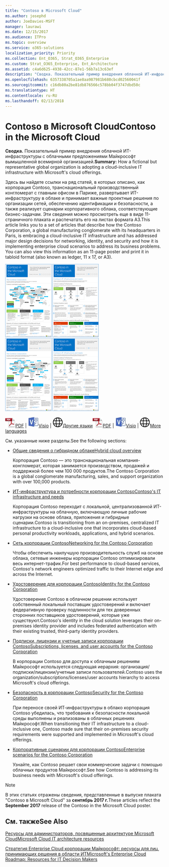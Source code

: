 ```yaml
---
title: "Contoso в Microsoft Cloud"
ms.author: josephd
author: JoeDavies-MSFT
manager: laurawi
ms.date: 12/15/2017
ms.audience: ITPro
ms.topic: overview
ms.service: o365-solutions
localization_priority: Priority
ms.collection: Ent_O365, Strat_O365_Enterprise
ms.custom: Strat_O365_Enterprise, Ent_Architecture
ms.assetid: c4a6d625-4938-42cc-87e1-56b7a13c63ef
description: "Сводка. Показательный пример внедрения облачной ИТ-инфраструктуры с облачными предложениями Майкрософт вымышленной всемирной организацией."
ms.openlocfilehash: 6357338705a1ae8aa987981b680cbcd02560041f
ms.sourcegitcommit: c16db80a2be81db876566c578bb04f3747dbd50c
ms.translationtype: HT
ms.contentlocale: ru-RU
ms.lasthandoff: 02/13/2018
---
```

# <a name="contoso-in-the-microsoft-cloud"></a><span data-ttu-id="78400-103">Contoso в Microsoft Cloud</span><span class="sxs-lookup"><span data-stu-id="78400-103">Contoso in the Microsoft Cloud</span></span>

 <span data-ttu-id="78400-104">**Сводка.** Показательный пример внедрения облачной ИТ-инфраструктуры с облачными предложениями Майкрософт вымышленной всемирной организацией.</span><span class="sxs-lookup"><span data-stu-id="78400-104">**Summary:** How a fictional but representative global organization is adopting a cloud-inclusive IT infrastructure with Microsoft's cloud offerings.</span></span>
  
<span data-ttu-id="78400-p101">Здесь вы найдете ссылки на ряд статей, в которых описано, как корпорация Contoso, транснациональный производственный конгломерат с главным офисом в Париже, развертывает ИТ-инфраструктуру в облаке и принимает важные проектные решения по организации сетей, обеспечению идентификации и безопасности, а также реализует сценарии корпоративного облака, соответствующие бизнес-задачам. Эти сведения можно просмотреть еще в виде 11-страничного плаката и распечатать его на листах формата A3.</span><span class="sxs-lookup"><span data-stu-id="78400-p101">This article links you to a set of articles that describe how the Contoso Corporation, a global manufacturing conglomerate with its headquarters in Paris, is embracing a cloud-inclusive IT infrastructure and has addressed major design decisions for networking, identity, and security and how it is implementing enterprise cloud scenarios to address its business problems. You can also view this information as an 11-page poster and print it in tabloid format (also known as ledger, 11 x 17, or A3).</span></span>
  
<span data-ttu-id="78400-107">[![Эскиз плаката "Contoso в Microsoft Cloud".](images/Contoso_Poster/Thumbnail.png)](https://www.microsoft.com/download/details.aspx?id=54427)</span><span class="sxs-lookup"><span data-stu-id="78400-107">[![Thumb image of the Contoso in the Microsoft Cloud poster.](images/Contoso_Poster/Thumbnail.png)](https://www.microsoft.com/download/details.aspx?id=54427)</span></span>
  
<span data-ttu-id="78400-108">![PDF-файл](images/Common_Images/PDFIcon.png)[PDF](https://go.microsoft.com/fwlink/p/?linkid=842085)  | ![Файл Visio](images/Common_Images/VisioIcon.png)[Visio](https://go.microsoft.com/fwlink/p/?linkid=842086)  | ![Страница с версиями на других языках](images/Common_Images/GlobeIcon.png)[Другие языки](https://www.microsoft.com/download/details.aspx?id=54427)</span><span class="sxs-lookup"><span data-stu-id="78400-108">![PDF file](images/Common_Images/PDFIcon.png)[PDF](https://go.microsoft.com/fwlink/p/?linkid=842085)  | ![Visio file](images/Common_Images/VisioIcon.png)[Visio](https://go.microsoft.com/fwlink/p/?linkid=842086)  | ![See a page with versions in additional languages](images/Common_Images/GlobeIcon.png)[More languages](https://www.microsoft.com/download/details.aspx?id=54427)</span></span>
  
<span data-ttu-id="78400-109">См. указанные ниже разделы.</span><span class="sxs-lookup"><span data-stu-id="78400-109">See the following sections:</span></span>
  
- [<span data-ttu-id="78400-110">Общие сведения о гибридном облаке</span><span class="sxs-lookup"><span data-stu-id="78400-110">Hybrid cloud overview</span></span>](hybrid-cloud-overview.md)
    
    <span data-ttu-id="78400-111">Корпорация Contoso — это транснациональная компания-конгломерат, которая занимается производством, продажей и поддержкой более чем 100 000 продуктов.</span><span class="sxs-lookup"><span data-stu-id="78400-111">The Contoso Corporation is a global conglomerate manufacturing, sales, and support organization with over 100,000 products.</span></span>
    
- [<span data-ttu-id="78400-112">ИТ-инфраструктура и потребности корпорации Contoso</span><span class="sxs-lookup"><span data-stu-id="78400-112">Contoso's IT infrastructure and needs</span></span>](contoso-it-infrastructure-and-needs.md)
    
    <span data-ttu-id="78400-113">Корпорация Contoso переходит с локальной, централизованной ИТ-инфраструктуры на облачную, включающую личные рабочие нагрузки на основе облака, приложения и гибридные сценарии.</span><span class="sxs-lookup"><span data-stu-id="78400-113">Contoso is transitioning from an on-premises, centralized IT infrastructure to a cloud-inclusive one that incorporates cloud-based personal productivity workloads, applications, and hybrid scenarios.</span></span>
    
- [<span data-ttu-id="78400-114">Сеть корпорации Contoso</span><span class="sxs-lookup"><span data-stu-id="78400-114">Networking for the Contoso Corporation</span></span>](networking-for-the-contoso-corporation.md)
    
    <span data-ttu-id="78400-115">Чтобы обеспечить наилучшую производительность служб на основе облака, сетевые инженеры корпорации Contoso оптимизировали весь интернет-трафик.</span><span class="sxs-lookup"><span data-stu-id="78400-115">For best performance to cloud-based services, Contoso's network engineers optimized traffic to their Internet edge and across the Internet.</span></span>
    
- [<span data-ttu-id="78400-116">Удостоверение для корпорации Contoso</span><span class="sxs-lookup"><span data-stu-id="78400-116">Identity for the Contoso Corporation</span></span>](identity-for-the-contoso-corporation.md)
    
    <span data-ttu-id="78400-117">Удостоверение Contoso в облачном решении использует собственный локальный поставщик удостоверений и включает федеративную проверку подлинности для тех доверенных сторонних поставщиков удостоверений, которые уже существуют.</span><span class="sxs-lookup"><span data-stu-id="78400-117">Contoso's identity in the cloud solution leverages their on-premises identity provider and includes federated authentication with their existing trusted, third-party identity providers.</span></span>
    
- [<span data-ttu-id="78400-118">Подписки, лицензии и учетные записи корпорации Contoso</span><span class="sxs-lookup"><span data-stu-id="78400-118">Subscriptions, licenses, and user accounts for the Contoso Corporation</span></span>](subscriptions-licenses-and-user-accounts-for-the-contoso-corporation.md)
    
    <span data-ttu-id="78400-119">В корпорации Contoso для доступа к облачным решениям Майкрософт используется следующая иерархия: организация/подписки/лицензии/учетные записи пользователей.</span><span class="sxs-lookup"><span data-stu-id="78400-119">Contoso uses the organization/subscriptions/licenses/user accounts hierarchy to access Microsoft's cloud offerings.</span></span>
    
- [<span data-ttu-id="78400-120">Безопасность в корпорации Contoso</span><span class="sxs-lookup"><span data-stu-id="78400-120">Security for the Contoso Corporation</span></span>](security-for-the-contoso-corporation.md)
    
    <span data-ttu-id="78400-121">При переносе своей ИТ-инфраструктуры в облако корпорация Contoso убедилась, что требования к безопасности локальной среды выполнены и реализованы в облачных решениях Майкрософт.</span><span class="sxs-lookup"><span data-stu-id="78400-121">When transitioning their IT infrastructure to a cloud-inclusive one, Contoso made sure that their on-premises security requirements were supported and implemented in Microsoft's cloud offerings.</span></span>
    
- [<span data-ttu-id="78400-122">Корпоративные сценарии для корпорации Contoso</span><span class="sxs-lookup"><span data-stu-id="78400-122">Enterprise scenarios for the Contoso Corporation</span></span>](enterprise-scenarios-for-the-contoso-corporation.md)
    
    <span data-ttu-id="78400-123">Узнайте, как Contoso решает свои коммерческие задачи с помощью облачных продуктов Майкрософт.</span><span class="sxs-lookup"><span data-stu-id="78400-123">See how Contoso is addressing its business needs with Microsoft's cloud offerings.</span></span>
    
> [!NOTE]
> <span data-ttu-id="78400-124">В этих статьях отражены сведения, представленные в выпуске плаката "Contoso в Microsoft Cloud" за **сентябрь 2017 г.**</span><span class="sxs-lookup"><span data-stu-id="78400-124">These articles reflect the **September 2017** release of the Contoso in the Microsoft Cloud poster.</span></span>
  
## <a name="see-also"></a><span data-ttu-id="78400-125">См. также</span><span class="sxs-lookup"><span data-stu-id="78400-125">See Also</span></span>

[<span data-ttu-id="78400-126">Ресурсы для администраторов, посвященные архитектуре Microsoft Cloud</span><span class="sxs-lookup"><span data-stu-id="78400-126">Microsoft Cloud IT architecture resources</span></span>](microsoft-cloud-it-architecture-resources.md)

[<span data-ttu-id="78400-127">Стратегия Enterprise Cloud корпорации Майкрософт: ресурсы для лиц, принимающих решения в области ИТ</span><span class="sxs-lookup"><span data-stu-id="78400-127">Microsoft's Enterprise Cloud Roadmap: Resources for IT Decision Makers</span></span>](https://sway.com/FJ2xsyWtkJc2taRD)



